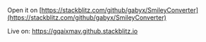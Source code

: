 Open it on [https://stackblitz.com/github/gabyx/SmileyConverter](https://stackblitz.com/github/gabyx/SmileyConverter)

Live on: https://gqaixmav.github.stackblitz.io
